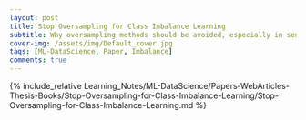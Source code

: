 ```yaml
---
layout: post
title: Stop Oversampling for Class Imbalance Learning
subtitle: Why oversampling methods should be avoided, especially in sensitive applications 
cover-img: /assets/img/Default_cover.jpg
tags: [ML-DataScience, Paper, Imbalance]
comments: true
---
```


{% include_relative Learning_Notes/ML-DataScience/Papers-WebArticles-Thesis-Books/Stop-Oversampling-for-Class-Imbalance-Learning/Stop-Oversampling-for-Class-Imbalance-Learning.md %}
